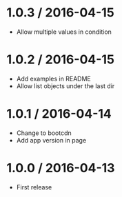 1.0.3 / 2016-04-15
==================

  * Allow multiple values in condition

1.0.2 / 2016-04-15
==================

  * Add examples in README
  * Allow list objects under the last dir

1.0.1 / 2016-04-14
==================

  * Change to bootcdn
  * Add app version in page

1.0.0 / 2016-04-13
==================

  * First release
